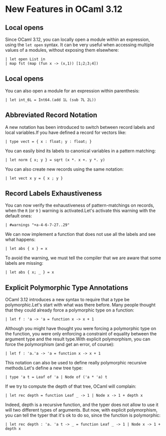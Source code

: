 New Features in OCaml 3.12
==========================

Local opens
-----------

Since OCaml 3.12, you can locally open a module within an expression, using
the `let open` syntax. It can be very useful when accessing multiple values
of a modules, without exposing them elsewhere:

    | let open List in
    | map fst (map (fun x -> (x,1)) [1;2;3;4])

Local opens
-----------

You can also open a module for an expression within parenthesis:

    | let int_6L = Int64.(add 1L (sub 7L 2L))

Abbreviated Record Notation
---------------------------

A new notation has been introduced to switch between record labels and local
variables.If you have defined a record for vectors like:

    | type vect = { x : float; y : float; }

You can easily bind its labels to canonical variables in a pattern matching:

    | let norm { x; y } = sqrt (x *. x +. y *. y)

You can also create new records using the same notation:

    | let vect x y = { x ; y }

Record Labels Exhaustiveness
----------------------------

You can now verify the exhaustiveness of pattern-matchings on records, when
the `R` \(or `9` \) warning is activated.Let's activate this warning with the
default ones:

    | #warnings "+a-4-6-7-27..29"

We can now implement a function that does not use all the labels and see what
happens:

    | let abs { x } = x

To avoid the warning, we must tell the compiler that we are aware that some
labels are missing:

    | let abs { x; _ } = x

Explicit Polymorphic Type Annotations
-------------------------------------

OCaml 3.12 introduces a new syntax to require that a type be
polymorphic.Let's start with what was there before. Many people thought that
they could already force a polymorphic type on a function:

    | let f : 'a -> 'a = function x -> x + 1

Although you might have thought you were forcing a polymorphic type on the
function, you were only enforcing a constraint of equality between the
argument type and the result type.With explicit polymorphism, you can force
the polymorphism \(and get an error, of course\):

    | let f : 'a.'a -> 'a = function x -> x + 1

This notation can also be used to define really polymorphic recursive
methods.Let's define a new tree type:

    | type 'a t = Leaf of 'a | Node of ('a * 'a) t

If we try to compute the depth of that tree, OCaml will complain:

    | let rec depth = function Leaf _ -> 1 | Node x -> 1 + depth x

Indeed, depth is a recursive function, and the typer does not allow to use it
will two different types of arguments. But now, with explicit polymorphism,
you can tell the typer that it's ok to do so, since the function is
polymorphic:

    | let rec depth : 'a. 'a t -> _ = function Leaf _ -> 1 | Node x -> 1 + depth x
